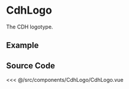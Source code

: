 # CdhLogo

The CDH logotype.

## Example

<Demo componentName="examples-cdh-logo-doc" />

## Source Code

<SourceCode>
<<< @/src/components/CdhLogo/CdhLogo.vue
</SourceCode>
